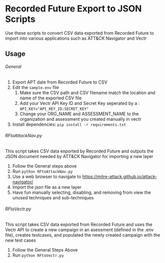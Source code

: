 # Recorded Future Export to JSON Scripts
Use these scripts to convert CSV data exported from Recorded Future to import into various applications such as ATT&CK Navigator and Vectr
## Usage
###### General
1. Export APT date from Recorded Future to CSV
2. Edit the `sample.env` file
    1. Make sure the CSV path and CSV filename match the location and name of the exported CSV file
    2. Add your Vectr API Key ID and Secret Key seperated by a : `API_KEY="API_KEY_ID:SECRET_KEY"` 
    3. Change your ORG_NAME and ASSESSMENT_NAME to the organization and assessment you created manually in vectr
3. Install dependencies: `pip install -r requirements.txt`

###### RFtoAttackNav.py
This script takes CSV data exported by Recorded Future and outputs the JSON document needed by ATT&CK Navigator for importing a new layer
1. Follow the General steps above
2. Run `python RFtoAttackNav.py`
3. Use a web browser to navigate to https://mitre-attack.github.io/attack-navigator/
4. Import the json file as a new layer
5. Have fun manually selecting, disabling, and removing from view the unused techniques and sub-techniques

###### RFtoVectr.py
This script takes CSV data exported from Recorded Future and uses the Vectr API to create a new campaign in an asessment (defined in the .env file), creates testcases, and populated the newly created campaign with the new test cases
1. Follow the General Steps Above
2. Run `python RFtoVectr.py`
